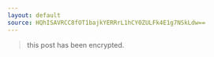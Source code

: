 ```yaml
---
layout: default
source: HQhISAVRCC8fOT1bajkYERRrL1hCY0ZULFk4E1g7NSkLdw==
---
```


> this post has been encrypted.